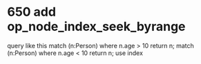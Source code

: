 # 650 add op_node_index_seek_byrange
query like this
match (n:Person) where n.age > 10 return n;
match (n:Person) where n.age < 10 return n;
use index